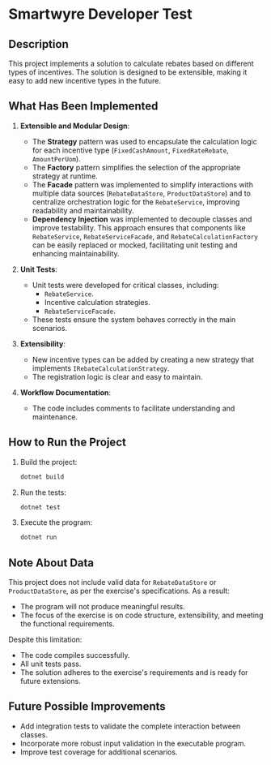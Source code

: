 # Smartwyre Developer Test

## Description
This project implements a solution to calculate rebates based on different types of incentives. The solution is designed to be extensible, making it easy to add new incentive types in the future.

## What Has Been Implemented
1. **Extensible and Modular Design**:
   - The **Strategy** pattern was used to encapsulate the calculation logic for each incentive type (`FixedCashAmount`, `FixedRateRebate`, `AmountPerUom`).
   - The **Factory** pattern simplifies the selection of the appropriate strategy at runtime.
   - The **Facade** pattern was implemented to simplify interactions with multiple data sources (`RebateDataStore`, `ProductDataStore`) and to centralize orchestration logic for the `RebateService`, improving readability and maintainability.
   - **Dependency Injection** was implemented to decouple classes and improve testability. This approach ensures that components like `RebateService`, `RebateServiceFacade`, and `RebateCalculationFactory` can be easily replaced or mocked, facilitating unit testing and enhancing maintainability.

2. **Unit Tests**:
   - Unit tests were developed for critical classes, including:
     - `RebateService`.
     - Incentive calculation strategies.
     - `RebateServiceFacade`.
   - These tests ensure the system behaves correctly in the main scenarios.

3. **Extensibility**:
   - New incentive types can be added by creating a new strategy that implements `IRebateCalculationStrategy`.
   - The registration logic is clear and easy to maintain.

4. **Workflow Documentation**:
   - The code includes comments to facilitate understanding and maintenance.

## How to Run the Project
1. Build the project:
   ```bash
   dotnet build
   ```
2. Run the tests:
   ```bash
   dotnet test
   ```
3. Execute the program:
   ```bash
   dotnet run
   ```

## Note About Data
This project does not include valid data for `RebateDataStore` or `ProductDataStore`, as per the exercise's specifications. As a result:
- The program will not produce meaningful results.
- The focus of the exercise is on code structure, extensibility, and meeting the functional requirements.

Despite this limitation:
- The code compiles successfully.
- All unit tests pass.
- The solution adheres to the exercise's requirements and is ready for future extensions.

## Future Possible Improvements
- Add integration tests to validate the complete interaction between classes.
- Incorporate more robust input validation in the executable program.
- Improve test coverage for additional scenarios.